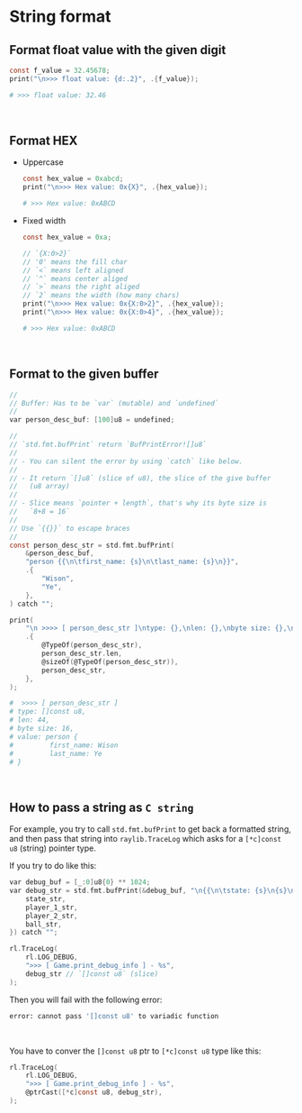 # String format

## Format float value with the given digit

```c
const f_value = 32.45678;
print("\n>>> float value: {d:.2}", .{f_value});
```
```bash
# >>> float value: 32.46
```

</br>

## Format HEX

- Uppercase

    ```c
    const hex_value = 0xabcd;
    print("\n>>> Hex value: 0x{X}", .{hex_value});
    ```
    ```bash
    # >>> Hex value: 0xABCD
    ```

- Fixed width

    ```c
    const hex_value = 0xa;

    // `{X:0>2}`
    // '0' means the fill char
    // `<` means left aligned
    // `^` means center aliged
    // `>` means the right aliged
    // `2` means the width (how many chars)
    print("\n>>> Hex value: 0x{X:0>2}", .{hex_value});
    print("\n>>> Hex value: 0x{X:0>4}", .{hex_value});
    ```
    ```bash
    # >>> Hex value: 0xABCD
    ```

    </br>


## Format to the given buffer


```c
//
// Buffer: Has to be `var` (mutable) and `undefined`
//
var person_desc_buf: [100]u8 = undefined;

//
// `std.fmt.bufPrint` return `BufPrintError![]u8`
//
// - You can silent the error by using `catch` like below.
//
// - It return `[]u8` (slice of u8), the slice of the give buffer
//   (u8 array)
//
// - Slice means `pointer + length`, that's why its byte size is
//   `8+8 = 16`
//
// Use `{{}}` to escape braces
//
const person_desc_str = std.fmt.bufPrint(
    &person_desc_buf,
    "person {{\n\tfirst_name: {s}\n\tlast_name: {s}\n}}",
    .{
        "Wison",
        "Ye",
    },
) catch "";

print(
    "\n >>>> [ person_desc_str ]\ntype: {},\nlen: {},\nbyte size: {},\nvalue: {s}",
    .{
        @TypeOf(person_desc_str),
        person_desc_str.len,
        @sizeOf(@TypeOf(person_desc_str)),
        person_desc_str,
    },
);
```
```bash
#  >>>> [ person_desc_str ]
# type: []const u8,
# len: 44,
# byte size: 16,
# value: person {
#         first_name: Wison
#         last_name: Ye
# }
```

</br>


## How to pass a string as `C string`

For example, you try to call `std.fmt.bufPrint` to get back a formatted string,
and then pass that string into `raylib.TraceLog` which asks for a `[*c]const u8`
(string) pointer type.

If you try to do like this:

```c
var debug_buf = [_:0]u8{0} ** 1024;
var debug_str = std.fmt.bufPrint(&debug_buf, "\n{{\n\tstate: {s}\n{s}\n{s}\n{s}\n}}", .{
    state_str,
    player_1_str,
    player_2_str,
    ball_str,
}) catch "";

rl.TraceLog(
    rl.LOG_DEBUG,
    ">>> [ Game.print_debug_info ] - %s",
    debug_str // `[]const u8` (slice)
);
```

Then you will fail with the following error:

```bash
error: cannot pass '[]const u8' to variadic function
```

</br>

You have to conver the `[]const u8` ptr to `[*c]const u8` type like this:

```c
rl.TraceLog(
    rl.LOG_DEBUG,
    ">>> [ Game.print_debug_info ] - %s",
    @ptrCast([*c]const u8, debug_str),
);
```

</br>


